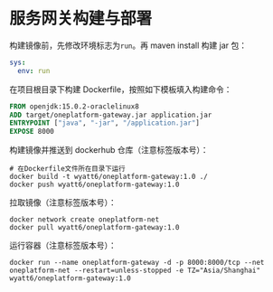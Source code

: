 # 服务网关构建与部署

构建镜像前，先修改环境标志为`run`。再 maven install 构建 jar 包：

```yaml
sys:
  env: run
```

在项目根目录下构建 Dockerfile，按照如下模板填入构建命令：

```dockerfile
FROM openjdk:15.0.2-oraclelinux8
ADD target/oneplatform-gateway.jar application.jar
ENTRYPOINT ["java", "-jar", "/application.jar"]
EXPOSE 8000
```

构建镜像并推送到 dockerhub 仓库（注意标签版本号）：

```shell
# 在Dockerfile文件所在目录下运行
docker build -t wyatt6/oneplatform-gateway:1.0 ./
docker push wyatt6/oneplatform-gateway:1.0
```

拉取镜像（注意标签版本号）：

```shell
docker network create oneplatform-net
docker pull wyatt6/oneplatform-gateway:1.0
```

运行容器（注意标签版本号）：

```shell
docker run --name oneplatform-gateway -d -p 8000:8000/tcp --net oneplatform-net --restart=unless-stopped -e TZ="Asia/Shanghai" wyatt6/oneplatform-gateway:1.0
```

